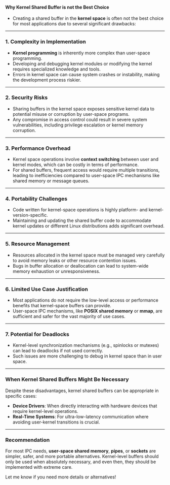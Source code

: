 #### Why Kernel Shared Buffer is not the Best Choice

 - Creating a shared buffer in the **kernel space** is often not the best choice for most applications due to several significant drawbacks:

---

### 1. **Complexity in Implementation**
   - **Kernel programming** is inherently more complex than user-space programming.
   - Developing and debugging kernel modules or modifying the kernel requires specialized knowledge and tools.
   - Errors in kernel space can cause system crashes or instability, making the development process riskier.

---

### 2. **Security Risks**
   - Sharing buffers in the kernel space exposes sensitive kernel data to potential misuse or corruption by user-space programs.
   - Any compromise in access control could result in severe system vulnerabilities, including privilege escalation or kernel memory corruption.

---

### 3. **Performance Overhead**
   - Kernel space operations involve **context switching** between user and kernel modes, which can be costly in terms of performance.
   - For shared buffers, frequent access would require multiple transitions, leading to inefficiencies compared to user-space IPC mechanisms like shared memory or message queues.

---

### 4. **Portability Challenges**
   - Code written for kernel-space operations is highly platform- and kernel-version-specific.
   - Maintaining and updating the shared buffer code to accommodate kernel updates or different Linux distributions adds significant overhead.

---

### 5. **Resource Management**
   - Resources allocated in the kernel space must be managed very carefully to avoid memory leaks or other resource contention issues.
   - Bugs in buffer allocation or deallocation can lead to system-wide memory exhaustion or unresponsiveness.

---

### 6. **Limited Use Case Justification**
   - Most applications do not require the low-level access or performance benefits that kernel-space buffers can provide.
   - User-space IPC mechanisms, like **POSIX shared memory** or **mmap**, are sufficient and safer for the vast majority of use cases.

---

### 7. **Potential for Deadlocks**
   - Kernel-level synchronization mechanisms (e.g., spinlocks or mutexes) can lead to deadlocks if not used correctly.
   - Such issues are more challenging to debug in kernel space than in user space.

---

### When Kernel Shared Buffers Might Be Necessary
Despite these disadvantages, kernel shared buffers can be appropriate in specific cases:
- **Device Drivers**: When directly interacting with hardware devices that require kernel-level operations.
- **Real-Time Systems**: For ultra-low-latency communication where avoiding user-kernel transitions is crucial.

---

### Recommendation
For most IPC needs, **user-space shared memory**, **pipes**, or **sockets** are simpler, safer, and more portable alternatives. Kernel-level buffers should only be used when absolutely necessary, and even then, they should be implemented with extreme care.

Let me know if you need more details or alternatives!
